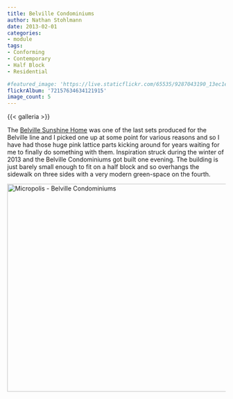 ```yaml
---
title: Belville Condominiums
author: Nathan Stohlmann
date: 2013-02-01
categories:
- module
tags:
- Conforming
- Contemporary
- Half Block
- Residential

#featured_image: 'https://live.staticflickr.com/65535/9287043190_13ec1eb463_z.jpg'
flickrAlbum: '72157634634121915'
image_count: 5
---
```


{{< galleria >}}

The [Belville Sunshine Home](http://brickset.com/detail/?Set=7586-1) was one of the last sets produced for the Belville line and I picked one up at some point for various reasons and so I have had those huge pink lattice parts kicking around for years waiting for me to finally do something with them. Inspiration struck during the winter of 2013 and the Belville Condominiums got built one evening. The building is just barely small enough to fit on a half block and so overhangs the sidewalk on three sides with a very modern green-space on the fourth.

<a data-flickr-embed="true" href="https://www.flickr.com/photos/cavort/albums/72157634634121915" title="Micropolis - Belville Condominiums"><img src="https://live.staticflickr.com/65535/9287043190_13ec1eb463_z.jpg" width="640" height="480" alt="Micropolis - Belville Condominiums"></a><script async src="//embedr.flickr.com/assets/client-code.js" charset="utf-8"></script>